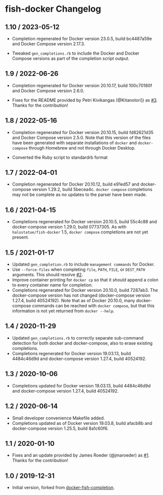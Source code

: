 # fish-docker Changelog

## 1.10 / 2023-05-12

- Completion regenerated for Docker version 23.0.5, build bc4487a59e and Docker
  Compose version 2.17.3.

- Tweaked `gen_completions.rb` to include the Docker and Docker Compose versions
  as part of the completion script output.

## 1.9 / 2022-06-26

- Completion regenerated for Docker version 20.10.17, build 100c70180f and
  Docker Compose version 2.6.0.

- Fixes for the README provided by Petri Kivikangas (@Kitanotori]) as [#3][].
  Thanks for the contribution!

## 1.8 / 2022-05-16

- Completion regenerated for Docker version 20.10.15, build fd82621d35 and
  Docker Compose version 2.5.0. Note that this version of the files have been
  generated with separate installations of `docker` and `docker-compose` through
  Homebrew and not through Docker Desktop.

- Converted the Ruby script to standardrb format

## 1.7 / 2022-04-01

- Completion regenerated for Docker 20.10.12, build e91ed57 and docker-compose
  version 1.29.2, build 5becea4c. `docker compose` completions may not be
  complete as no updates to the parser have been made.

## 1.6 / 2021-04-15

- Completions regenerated for Docker version 20.10.5, build 55c4c88 and
  docker-compose version 1.29.0, build 07737305. As with
  `halostatue/fish-docker` 1.5, `docker compose` completions are not yet
  present.

## 1.5 / 2021-01-17

- Updated `gen_completion.rb` to include `management commands` for Docker.
- Use `--force-files` when completing `file`, `PATH`, `FILE`, or `DEST_PATH`
  arguments. This should resolve [#2][].
- Improve container printing for `docker cp` so that it _should_ append a
  colon to every container name for completion.
- Completions regenerated for Docker version 20.10.0, build 7287ab3. The
  docker-compose version has not changed (docker-compose version 1.27.4,
  build 40524192). Note that as of Docker 20.10.0, many docker-compose
  commands can be reached with `docker compose`, but that this information is
  not yet returned from `docker --help`.

## 1.4 / 2020-11-29

- Updated `gen_completions.rb` to correctly separate sub-command detection
  for both docker and docker-compose, also to erase existing completions.
- Completions regenerated for Docker version 19.03.13, build 4484c46d9d and
  docker-compose version 1.27.4, build 40524192.

## 1.3 / 2020-10-06

- Completions updated for Docker version 19.03.13, build 4484c46d9d and
  docker-compose version 1.27.4, build 40524192.

## 1.2 / 2020-06-14

- Small developer convenience Makefile added.
- Completions updated as of Docker version 19.03.8, build afacb8b and
  docker-compose version 1.25.5, build 8a1c60f6.

## 1.1 / 2020-01-10

- Fixes and an update provided by James Roeder (@jmaroeder) as [#1][]. Thanks
  for the contribution!

## 1.0 / 2019-12-31

- Initial version, forked from [docker-fish-completion][].

[docker-fish-completion]: https://github.com/barnybug-archive/docker-fish-completion
[#1]: https://github.com/halostatue/fish-docker/pull/1
[#2]: https://github.com/halostatue/fish-docker/issues/2
[#3]: https://github.com/halostatue/fish-docker/pull/3
